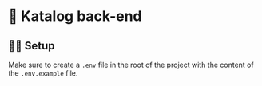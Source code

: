 # 🎨 Katalog back-end

## 🧑‍💻 Setup

Make sure to create a `.env` file in the root of the project with the content of the `.env.example` file.
